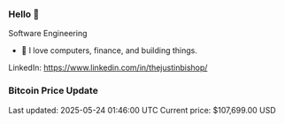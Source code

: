 ### Hello 🤙  

Software Engineering

- 🔭 I love computers, finance, and building things.
  
LinkedIn: https://www.linkedin.com/in/thejustinbishop/  

































































































































































































































































































































































































### Bitcoin Price Update
Last updated: 2025-05-24 01:46:00 UTC
Current price: $107,699.00 USD
